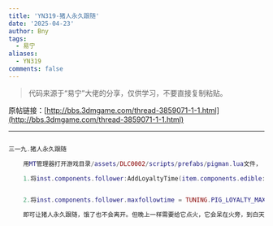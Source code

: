 ```yaml
---
title: 'YN319-猪人永久跟随'
date: '2025-04-23'
author: Bny
tags:
  - 易宁
aliases:
  - YN319
comments: false
---
```


> 代码来源于“易宁”大佬的分享，仅供学习，不要直接复制粘贴。

原帖链接：[http://bbs.3dmgame.com/thread-3859071-1-1.html](http://bbs.3dmgame.com/thread-3859071-1-1.html)

---

```lua  

三一九.猪人永久跟随	用MT管理器打开游戏目录/assets/DLC0002/scripts/prefabs/pigman.lua文件，	1.将inst.components.follower:AddLoyaltyTime(item.components.edible:GetHunger() * TUNING.PIG_LOYALTY_PER_HUNGER)替换为--inst.components.follower:AddLoyaltyTime(item.components.edible:GetHunger() * TUNING.PIG_LOYALTY_PER_HUNGER)	2.将inst.components.follower.maxfollowtime = TUNING.PIG_LOYALTY_MAXTIME替换为--inst.components.follower.maxfollowtime = TUNING.PIG_LOYALTY_MAXTIME	即可让猪人永久跟随，饿了也不会离开。但晚上一样需要给它点火，它会呆在火旁，到白天继续跟随

```  

